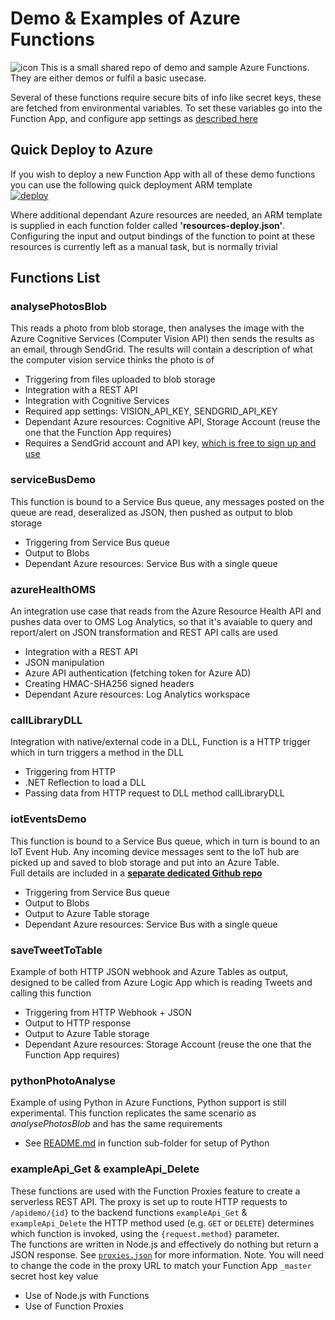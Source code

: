 # Demo & Examples of Azure Functions
![icon](https://docs.microsoft.com/en-gb/azure/media/index/azurefunctions.svg)
This is a small shared repo of demo and sample Azure Functions. They are either demos or fulfil a basic usecase.

Several of these functions require secure bits of info like secret keys, these are fetched from environmental variables. To set these variables go into the Function App, and configure app settings as [described here](https://docs.microsoft.com/en-us/azure/azure-functions/functions-how-to-use-azure-function-app-settings)

## Quick Deploy to Azure
If you wish to deploy a new Function App with all of these demo functions you can use the following quick deployment ARM template  
[![deploy](https://raw.githubusercontent.com/benc-uk/azure-arm/master/etc/azuredeploy.png)](https://portal.azure.com/#create/Microsoft.Template/uri/https%3A%2F%2Fraw.githubusercontent.com%2Fbenc-uk%2Fazure-arm%2Fmaster%2Fpaas-other%2Ffunction-app-withcode%2Fazuredeploy.json)  

Where additional dependant Azure resources are needed, an ARM template is supplied in each function folder called **'resources-deploy.json'**. Configuring the input and output bindings of the function to point at these resources is currently left as a manual task, but is normally trivial

## Functions List

### analysePhotosBlob
This reads a photo from blob storage, then analyses the image with the Azure Cognitive Services (Computer Vision API) then sends the results as an email, through SendGrid. The results will contain a description of what the computer vision service thinks the photo is of
* Triggering from files uploaded to blob storage
* Integration with a REST API
* Integration with Cognitive Services
* Required app settings: VISION_API_KEY, SENDGRID_API_KEY
* Dependant Azure resources: Cognitive API, Storage Account (reuse the one that the Function App requires)
* Requires a SendGrid account and API key, [which is free to sign up and use](https://app.sendgrid.com/signup)

### serviceBusDemo
This function is bound to a Service Bus queue, any messages posted on the queue are read, deseralized as JSON, then pushed as output to blob storage
* Triggering from Service Bus queue
* Output to Blobs
* Dependant Azure resources: Service Bus with a single queue

### azureHealthOMS
An integration use case that reads from the Azure Resource Health API and pushes data over to OMS Log Analytics, so that it's avaiable to query and report/alert on
JSON transformation and REST API calls are used
* Integration with a REST API
* JSON manipulation
* Azure API authentication (fetching token for Azure AD)
* Creating HMAC-SHA256 signed headers
* Dependant Azure resources: Log Analytics workspace

### callLibraryDLL
Integration with native/external code in a DLL, Function is a HTTP trigger which in turn triggers a method in the DLL
* Triggering from HTTP 
* .NET Reflection to load a DLL
* Passing data from HTTP request to DLL method callLibraryDLL

### iotEventsDemo
This function is bound to a Service Bus queue, which in turn is bound to an IoT Event Hub. Any incoming device messages sent to the IoT hub are picked up and saved to blob storage and put into an Azure Table.  
Full details are included in a **[separate dedicated Github repo](https://github.com/benc-uk/azure-iot-demo)**
* Triggering from Service Bus queue
* Output to Blobs
* Output to Azure Table storage
* Dependant Azure resources: Service Bus with a single queue

### saveTweetToTable 
Example of both HTTP JSON webhook and Azure Tables as output, designed to be called from Azure Logic App which is reading Tweets and calling this function
* Triggering from HTTP Webhook + JSON
* Output to HTTP response
* Output to Azure Table storage
* Dependant Azure resources: Storage Account (reuse the one that the Function App requires)

### pythonPhotoAnalyse 
Example of using Python in Azure Functions, Python support is still experimental. This function replicates the same scenario as *analysePhotosBlob* and has the same requirements
* See [README.md](pythonPhotoAnalyse/) in function sub-folder for setup of Python

### exampleApi_Get & exampleApi_Delete
These functions are used with the Function Proxies feature to create a serverless REST API. The proxy is set up to route HTTP requests to `/apidemo/{id}` to the backend functions `exampleApi_Get` & `exampleApi_Delete` the HTTP method used (e.g. `GET` or `DELETE`) determines which function is invoked, using the `{request.method}` parameter.  
The functions are written in Node.js and effectively do nothing but return a JSON response. See [`proxies.json`](proxies.json) for more information. Note. You will need to change the code in the proxy URL to match your Function App `_master` secret host key value
* Use of Node.js with Functions
* Use of Function Proxies

